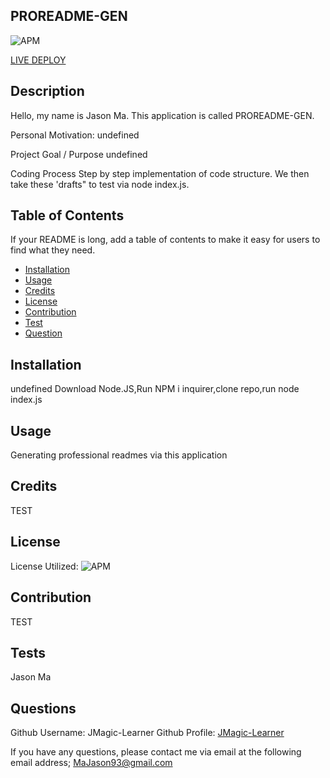 
## PROREADME-GEN
![APM](https://img.shields.io/apm/l/vim-mode)

[LIVE DEPLOY](https://JMagic-Learner.github.io/PROREADME-GEN)
## Description
Hello, my name is Jason Ma. This application is called PROREADME-GEN.
              
              
 Personal Motivation:
undefined
              
Project Goal / Purpose
undefined
          
Coding Process
Step by step implementation of code structure. We then take these 'drafts" to test via node index.js.
              
## Table of Contents 
If your README is long, add a table of contents to make it easy for users to find what they need.
- [Installation](##-Installation)
- [Usage](##-Usage)
- [Credits](##-Credits)
- [License](##-license)
- [Contribution](##-contribution)
- [Test](##-test)
- [Question](##-question)
              
## Installation
              
          
undefined
Download Node.JS,Run NPM i inquirer,clone repo,run node index.js
             
                     
## Usage
              
Generating professional readmes via this application
              
                         
## Credits
TEST
          
## License
            
License Utilized: 
![APM](https://img.shields.io/apm/l/vim-mode)
                      
                      
## Contribution
TEST
              
## Tests
Jason Ma
              
## Questions
Github Username: JMagic-Learner
Github Profile: 
[JMagic-Learner](https://github.com/JMagic-Learner)
              
If you have any questions, please contact me via email at the following email address;
MaJason93@gmail.com
